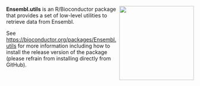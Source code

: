 [<img src="https://www.bioconductor.org/images/logo/jpg/bioconductor_logo_rgb.jpg" width="200" align="right"/>](https://bioconductor.org/)

**Ensembl.utils** is an R/Bioconductor package that provides a set of low-level utilities to retrieve data from Ensembl.

See https://bioconductor.org/packages/Ensembl.utils for more information including how to install the release version of the package (please refrain from installing directly from GitHub).

